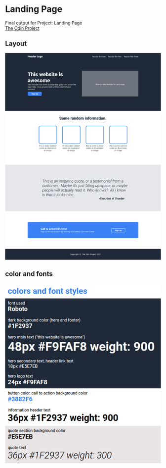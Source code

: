 # Landing Page
Final output for Project: Landing Page  
[The Odin Project](https://www.theodinproject.com/lessons/foundations-landing-page)
## Layout
![Layout](01.png "Layout")

## color and fonts
![Layout](02.png "Layout")
